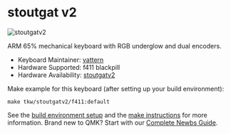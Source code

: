 # stoutgat v2

![stoutgatv2](https://i.imgur.com/CCiP2Ffl.jpg)

ARM 65% mechanical keyboard with RGB underglow and dual encoders.

* Keyboard Maintainer: [vattern](https://github.com/vattern)
* Hardware Supported: f411 blackpill
* Hardware Availability: [stoutgatv2](https://github.com/vattern/stoutgatv2)

Make example for this keyboard (after setting up your build environment):

    make tkw/stoutgatv2/f411:default

See the [build environment setup](https://docs.qmk.fm/#/getting_started_build_tools) and the [make instructions](https://docs.qmk.fm/#/getting_started_make_guide) for more information. Brand new to QMK? Start with our [Complete Newbs Guide](https://docs.qmk.fm/#/newbs).

